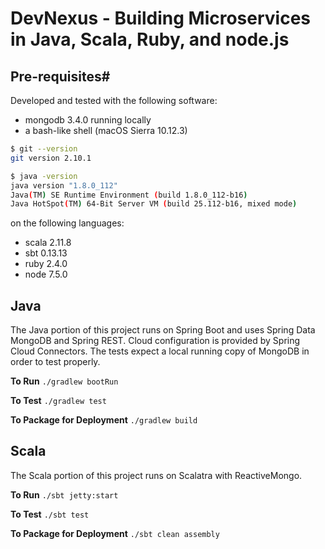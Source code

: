 # DevNexus - Building Microservices in Java, Scala, Ruby, and node.js #

## Pre-requisites#

Developed and tested with the following software:

- mongodb 3.4.0 running locally
- a bash-like shell (macOS Sierra 10.12.3)

```sh 
$ git --version
git version 2.10.1

```

```sh
$ java -version
java version "1.8.0_112"
Java(TM) SE Runtime Environment (build 1.8.0_112-b16)
Java HotSpot(TM) 64-Bit Server VM (build 25.112-b16, mixed mode)
```

on the following languages:
- scala 2.11.8
- sbt 0.13.13
- ruby 2.4.0
- node 7.5.0

## Java ##
The Java portion of this project runs on Spring Boot and uses Spring Data MongoDB and Spring REST.  Cloud configuration is provided by Spring Cloud Connectors.  The tests expect a local running copy of MongoDB in order to test properly.

**To Run**
`./gradlew bootRun`

**To Test**
`./gradlew test`

**To Package for Deployment**
`./gradlew build`

## Scala ##
The Scala portion of this project runs on Scalatra with ReactiveMongo.

**To Run**
`./sbt jetty:start`

**To Test**
`./sbt test`

**To Package for Deployment**
`./sbt clean assembly`